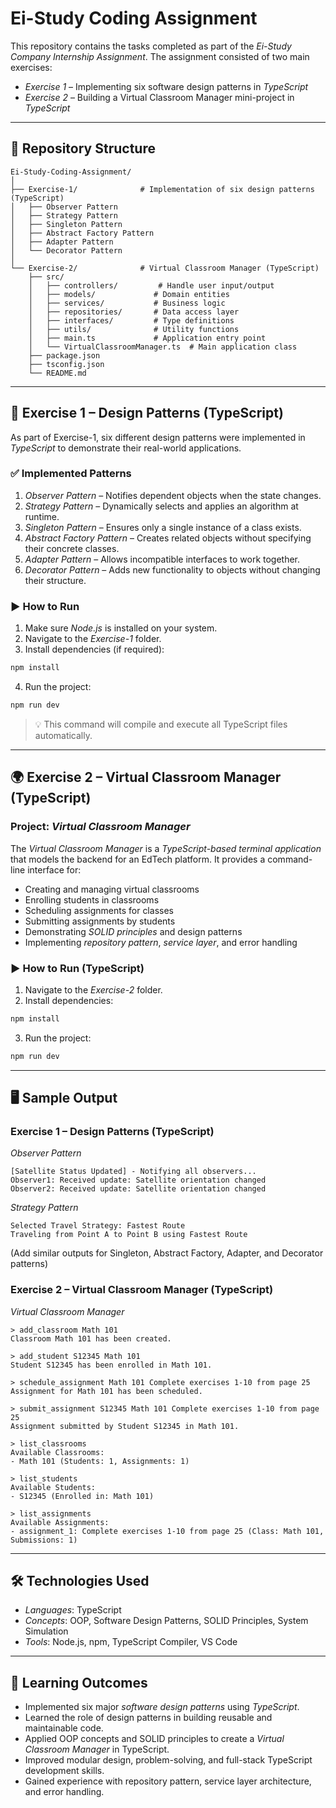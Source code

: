 # Ei-Study Coding Assignment

This repository contains the tasks completed as part of the *Ei-Study Company Internship Assignment*. The assignment consisted of two main exercises:

* *Exercise 1* – Implementing six software design patterns in *TypeScript*
* *Exercise 2* – Building a Virtual Classroom Manager mini-project in *TypeScript*

---

## 📂 Repository Structure

```
Ei-Study-Coding-Assignment/
│
├── Exercise-1/              # Implementation of six design patterns (TypeScript)
│   ├── Observer Pattern
│   ├── Strategy Pattern
│   ├── Singleton Pattern
│   ├── Abstract Factory Pattern
│   ├── Adapter Pattern
│   └── Decorator Pattern
│
└── Exercise-2/              # Virtual Classroom Manager (TypeScript)
    ├── src/
    │   ├── controllers/         # Handle user input/output
    │   ├── models/             # Domain entities
    │   ├── services/           # Business logic
    │   ├── repositories/       # Data access layer
    │   ├── interfaces/         # Type definitions
    │   ├── utils/              # Utility functions
    │   ├── main.ts             # Application entry point
    │   └── VirtualClassroomManager.ts  # Main application class
    ├── package.json
    ├── tsconfig.json
    └── README.md
```

---

## 🚀 Exercise 1 – Design Patterns (TypeScript)

As part of Exercise-1, six different design patterns were implemented in *TypeScript* to demonstrate their real-world applications.

### ✅ Implemented Patterns

1. *Observer Pattern* – Notifies dependent objects when the state changes.
2. *Strategy Pattern* – Dynamically selects and applies an algorithm at runtime.
3. *Singleton Pattern* – Ensures only a single instance of a class exists.
4. *Abstract Factory Pattern* – Creates related objects without specifying their concrete classes.
5. *Adapter Pattern* – Allows incompatible interfaces to work together.
6. *Decorator Pattern* – Adds new functionality to objects without changing their structure.

### ▶ How to Run

1. Make sure *Node.js* is installed on your system.
2. Navigate to the *Exercise-1* folder.
3. Install dependencies (if required):

```bash
npm install
```

4. Run the project:

```bash
npm run dev
```

> 💡 This command will compile and execute all TypeScript files automatically.

---

## 🌍 Exercise 2 – Virtual Classroom Manager (TypeScript)

### Project: *Virtual Classroom Manager*

The *Virtual Classroom Manager* is a *TypeScript-based terminal application* that models the backend for an EdTech platform. It provides a command-line interface for:

* Creating and managing virtual classrooms
* Enrolling students in classrooms
* Scheduling assignments for classes
* Submitting assignments by students
* Demonstrating *SOLID principles* and design patterns
* Implementing *repository pattern*, *service layer*, and error handling

### ▶ How to Run (TypeScript)

1. Navigate to the *Exercise-2* folder.
2. Install dependencies:

```bash
npm install
```

3. Run the project:

```bash
npm run dev
```

---

## 🖥 Sample Output

### Exercise 1 – Design Patterns (TypeScript)

*Observer Pattern*
```
[Satellite Status Updated] - Notifying all observers...
Observer1: Received update: Satellite orientation changed
Observer2: Received update: Satellite orientation changed
```

*Strategy Pattern*
```
Selected Travel Strategy: Fastest Route
Traveling from Point A to Point B using Fastest Route
```

(Add similar outputs for Singleton, Abstract Factory, Adapter, and Decorator patterns)

### Exercise 2 – Virtual Classroom Manager (TypeScript)

*Virtual Classroom Manager*
```
> add_classroom Math 101
Classroom Math 101 has been created.

> add_student S12345 Math 101
Student S12345 has been enrolled in Math 101.

> schedule_assignment Math 101 Complete exercises 1-10 from page 25
Assignment for Math 101 has been scheduled.

> submit_assignment S12345 Math 101 Complete exercises 1-10 from page 25
Assignment submitted by Student S12345 in Math 101.

> list_classrooms
Available Classrooms:
- Math 101 (Students: 1, Assignments: 1)

> list_students
Available Students:
- S12345 (Enrolled in: Math 101)

> list_assignments
Available Assignments:
- assignment_1: Complete exercises 1-10 from page 25 (Class: Math 101, Submissions: 1)
```

---

## 🛠 Technologies Used

* *Languages*: TypeScript
* *Concepts*: OOP, Software Design Patterns, SOLID Principles, System Simulation
* *Tools*: Node.js, npm, TypeScript Compiler, VS Code

---

## 📖 Learning Outcomes

* Implemented six major *software design patterns* using *TypeScript*.
* Learned the role of design patterns in building reusable and maintainable code.
* Applied OOP concepts and SOLID principles to create a *Virtual Classroom Manager* in TypeScript.
* Improved modular design, problem-solving, and full-stack TypeScript development skills.
* Gained experience with repository pattern, service layer architecture, and error handling.
